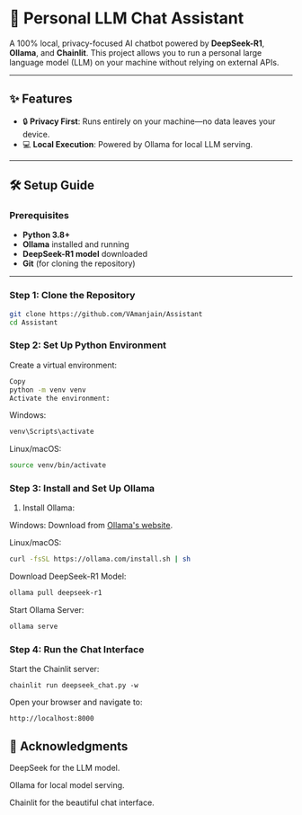 # 🚀 Personal LLM Chat Assistant

A 100% local, privacy-focused AI chatbot powered by **DeepSeek-R1**, **Ollama**, and **Chainlit**. This project allows you to run a personal large language model (LLM) on your machine without relying on external APIs.


---

## ✨ Features

- 🔒 **Privacy First**: Runs entirely on your machine—no data leaves your device.
- 💻 **Local Execution**: Powered by Ollama for local LLM serving.

---

## 🛠️ Setup Guide

### Prerequisites
- **Python 3.8+**
- **Ollama** installed and running
- **DeepSeek-R1 model** downloaded
- **Git** (for cloning the repository)

---

### Step 1: Clone the Repository

```bash
git clone https://github.com/VAmanjain/Assistant
cd Assistant
```



### Step 2: Set Up Python Environment
Create a virtual environment:
```bash
Copy
python -m venv venv
Activate the environment:
```
Windows:
```bash
venv\Scripts\activate
```
Linux/macOS:

```bash
source venv/bin/activate
```

### Step 3: Install and Set Up Ollama
1. Install Ollama:

Windows: Download from [Ollama's website](https://ollama.com/).

Linux/macOS:

```bash
curl -fsSL https://ollama.com/install.sh | sh
```
Download DeepSeek-R1 Model:

```bash
ollama pull deepseek-r1
```

Start Ollama Server:

```bash
ollama serve
```

### Step 4: Run the Chat Interface
Start the Chainlit server:

```Copy
chainlit run deepseek_chat.py -w
```
Open your browser and navigate to:

```
http://localhost:8000
```

## 🙏 Acknowledgments
DeepSeek for the LLM model.

Ollama for local model serving.

Chainlit for the beautiful chat interface.
